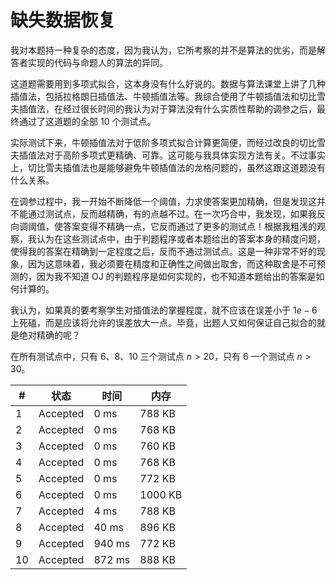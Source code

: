 # 缺失数据恢复

我对本题持一种复杂的态度，因为我认为，它所考察的并不是算法的优劣，而是解答者实现的代码与命题人的算法的异同。

这道题需要用到多项式拟合，这本身没有什么好说的。数据与算法课堂上讲了几种插值法，包括拉格朗日插值法、牛顿插值法等。我综合使用了牛顿插值法和切比雪夫插值法，在经过很长时间的我认为对于算法没有什么实质性帮助的调参之后，最终通过了这道题的全部 10 个测试点。

实际测试下来，牛顿插值法对于低阶多项式拟合计算更简便，而经过改良的切比雪夫插值法对于高阶多项式更精确、可靠。这可能与我具体实现方法有关。不过事实上，切比雪夫插值法也是能够避免牛顿插值法的龙格问题的，虽然这跟这道题没有什么关系。

在调参过程中，我一开始不断降低一个阈值，力求使答案更加精确，但是发现这并不能通过测试点，反而越精确，有的点越不过。在一次巧合中，我发现，如果我反向调阈值，使答案变得不精确一点，它反而通过了更多的测试点！根据我粗浅的观察，我认为在这些测试点中，由于判题程序或者本题给出的答案本身的精度问题，使得我的答案在精确到一定程度之后，反而不通过测试点。这是一种非常不好的现象，因为这意味着，我必须要在精度和正确性之间做出取舍，而这种取舍是不可预测的，因为我不知道 OJ 的判题程序是如何实现的，也不知道本题给出的答案是如何计算的。

我认为，如果真的要考察学生对插值法的掌握程度，就不应该在误差小于 $1e-6$ 上死磕，而是应该将允许的误差放大一点。毕竟，出题人又如何保证自己拟合的就是绝对精确的呢？

在所有测试点中，只有 6、8、10 三个测试点 $n>20$，只有 6 一个测试点 $n>30$。

| #   | 状态     | 时间   | 内存    |
| --- | -------- | ------ | ------- |
| 1   | Accepted | 0 ms   | 788 KB  |
| 2   | Accepted | 0 ms   | 768 KB  |
| 3   | Accepted | 0 ms   | 760 KB  |
| 4   | Accepted | 0 ms   | 768 KB  |
| 5   | Accepted | 0 ms   | 772 KB  |
| 6   | Accepted | 0 ms   | 1000 KB |
| 7   | Accepted | 4 ms   | 788 KB  |
| 8   | Accepted | 40 ms  | 896 KB  |
| 9   | Accepted | 940 ms | 772 KB  |
| 10  | Accepted | 872 ms | 888 KB  |
